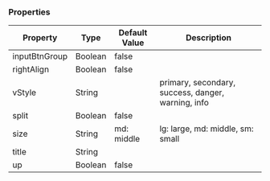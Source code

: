 ### Properties

| Property      | Type        | Default Value | Description                                        |
| ------------- | ----------- | --------------|----------------------------------------------------|
| inputBtnGroup | Boolean     | false         |                                                    |
| rightAlign    | Boolean     | false         |                                                    |
| vStyle        | String      |               | primary, secondary, success, danger, warning, info |
| split         | Boolean     | false         |                                                    |
| size          | String      | md: middle    | lg: large, md: middle, sm: small|                  |
| title         | String      |               |                                                    |
| up            | Boolean     | false         |                                                    |
